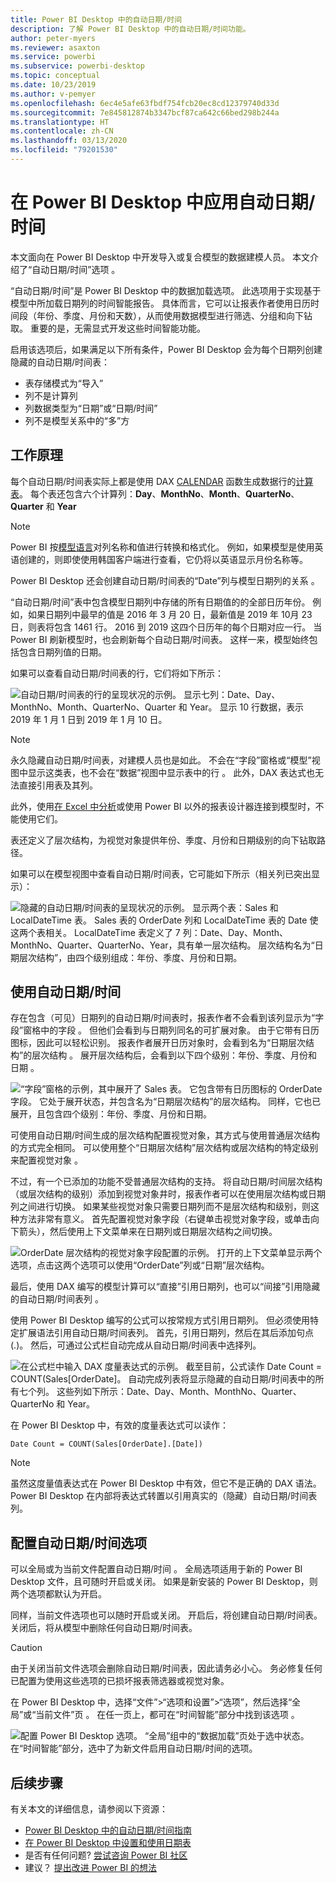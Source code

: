 ```yaml
---
title: Power BI Desktop 中的自动日期/时间
description: 了解 Power BI Desktop 中的自动日期/时间功能。
author: peter-myers
ms.reviewer: asaxton
ms.service: powerbi
ms.subservice: powerbi-desktop
ms.topic: conceptual
ms.date: 10/23/2019
ms.author: v-pemyer
ms.openlocfilehash: 6ec4e5afe63fbdf754fcb20ec8cd12379740d33d
ms.sourcegitcommit: 7e845812874b3347bcf87ca642c66bed298b244a
ms.translationtype: HT
ms.contentlocale: zh-CN
ms.lasthandoff: 03/13/2020
ms.locfileid: "79201530"
---
```

# <a name="apply-auto-datetime-in-power-bi-desktop"></a>在 Power BI Desktop 中应用自动日期/时间

本文面向在 Power BI Desktop 中开发导入或复合模型的数据建模人员。 本文介绍了“自动日期/时间”选项  。

“自动日期/时间”是 Power BI Desktop 中的数据加载选项。 此选项用于实现基于模型中所加载日期列的时间智能报告。 具体而言，它可以让报表作者使用日历时间段（年份、季度、月份和天数），从而使用数据模型进行筛选、分组和向下钻取。 重要的是，无需显式开发这些时间智能功能。

启用该选项后，如果满足以下所有条件，Power BI Desktop 会为每个日期列创建隐藏的自动日期/时间表：

- 表存储模式为“导入”
- 列不是计算列
- 列数据类型为“日期”或“日期/时间”
- 列不是模型关系中的“多”方

## <a name="how-it-works"></a>工作原理

每个自动日期/时间表实际上都是使用 DAX [CALENDAR](/dax/calendar-function-dax) 函数生成数据行的[计算表](desktop-calculated-tables.md)。 每个表还包含六个计算列：**Day**、**MonthNo**、**Month**、**QuarterNo**、**Quarter** 和 **Year**

> [!NOTE]
> Power BI 按[模型语言](supported-languages-countries-regions.md#choose-the-language-for-the-model-in-power-bi-desktop)对列名称和值进行转换和格式化。 例如，如果模型是使用英语创建的，则即使使用韩国客户端进行查看，它仍将以英语显示月份名称等。

Power BI Desktop 还会创建自动日期/时间表的“Date”列与模型日期列的关系  。

“自动日期/时间”表中包含模型日期列中存储的所有日期值的的全部日历年份。 例如，如果日期列中最早的值是 2016 年 3 月 20 日，最新值是 2019 年 10月 23 日，则表将包含 1461 行。 2016 到 2019 这四个日历年的每个日期对应一行。 当 Power BI 刷新模型时，也会刷新每个自动日期/时间表。 这样一来，模型始终包括包含日期列值的日期。

如果可以查看自动日期/时间表的行，它们将如下所示：

![自动日期/时间表的行的呈现状况的示例。 显示七列：Date、Day、MonthNo、Month、QuarterNo、Quarter 和 Year。 显示 10 行数据，表示 2019 年 1 月 1 日到 2019 年 1 月 10 日。](media/desktop-auto-date-time/auto-date-time-hidden-table-example-rows.png)

> [!NOTE]
> 永久隐藏自动日期/时间表，对建模人员也是如此。 不会在“字段”窗格或“模型”视图中显示这类表，也不会在“数据”视图中显示表中的行  。 此外，DAX 表达式也无法直接引用表及其列。
>
> 此外，使用[在 Excel 中分析](service-analyze-in-excel.md)或使用 Power BI 以外的报表设计器连接到模型时，不能使用它们。

表还定义了层次结构，为视觉对象提供年份、季度、月份和日期级别的向下钻取路径。

如果可以在模型视图中查看自动日期/时间表，它可能如下所示（相关列已突出显示）：

![隐藏的自动日期/时间表的呈现状况的示例。 显示两个表：Sales 和 LocalDateTime 表。 Sales 表的 OrderDate 列和 LocalDateTime 表的 Date 使这两个表相关。 LocalDateTime 表定义了 7 列：Date、Day、Month、MonthNo、Quarter、QuarterNo、Year，具有单一层次结构。 层次结构名为“日期层次结构”，由四个级别组成：年份、季度、月份和日期。](media/desktop-auto-date-time/auto-date-time-hidden-table-example-diagram.png)

## <a name="work-with-auto-datetime"></a>使用自动日期/时间

存在包含（可见）日期列的自动日期/时间表时，报表作者不会看到该列显示为“字段”窗格中的字段  。 但他们会看到与日期列同名的可扩展对象。 由于它带有日历图标，因此可以轻松识别。 报表作者展开日历对象时，会看到名为“日期层次结构”的层次结构  。 展开层次结构后，会看到以下四个级别：年份、季度、月份和日期     。

![“字段”窗格的示例，其中展开了 Sales 表。 它包含带有日历图标的 OrderDate 字段。 它处于展开状态，并包含名为“日期层次结构”的层次结构。 同样，它也已展开，且包含四个级别：年份、季度、月份和日期。](media/desktop-auto-date-time/auto-date-time-fields-pane-example.png)

可使用自动日期/时间生成的层次结构配置视觉对象，其方式与使用普通层次结构的方式完全相同。 可以使用整个“日期层次结构”层次结构或层次结构的特定级别来配置视觉对象  。

不过，有一个已添加的功能不受普通层次结构的支持。 将自动日期/时间层次结构（或层次结构的级别）添加到视觉对象井时，报表作者可以在使用层次结构或日期列之间进行切换。 如果某些视觉对象只需要日期列而不是层次结构和级别，则这种方法非常有意义。 首先配置视觉对象字段（右键单击视觉对象字段，或单击向下箭头），然后使用上下文菜单来在日期列或日期层次结构之间切换。

![OrderDate 层次结构的视觉对象字段配置的示例。 打开的上下文菜单显示两个选项，点击这两个选项可以使用“OrderDate”列或“日期”层次结构。](media/desktop-auto-date-time/auto-date-time-configure-visuals-fields.png)

最后，使用 DAX 编写的模型计算可以“直接”引用日期列，也可以“间接”引用隐藏的自动日期/时间表列   。

使用 Power BI Desktop 编写的公式可以按常规方式引用日期列。 但必须使用特定扩展语法引用自动日期/时间表列。 首先，引用日期列，然后在其后添加句点 (.)。 然后，可通过公式栏自动完成从自动日期/时间表中选择列。

![在公式栏中输入 DAX 度量表达式的示例。 截至目前，公式读作 Date Count = COUNT(Sales[OrderDate]。 自动完成列表将显示隐藏的自动日期/时间表中的所有七个列。 这些列如下所示：Date、Day、Month、MonthNo、Quarter、QuarterNo 和 Year。](media/desktop-auto-date-time/auto-date-time-dax-auto-complete.png)

在 Power BI Desktop 中，有效的度量表达式可以读作：

```dax
Date Count = COUNT(Sales[OrderDate].[Date])
```

> [!NOTE]
> 虽然这度量值表达式在 Power BI Desktop 中有效，但它不是正确的 DAX 语法。 Power BI Desktop 在内部将表达式转置以引用真实的（隐藏）自动日期/时间表列。

## <a name="configure-auto-datetime-option"></a>配置自动日期/时间选项

可以全局或为当前文件配置自动日期/时间   。 全局选项适用于新的 Power BI Desktop 文件，且可随时开启或关闭。 如果是新安装的 Power BI Desktop，则两个选项都默认为开启。

同样，当前文件选项也可以随时开启或关闭。 开启后，将创建自动日期/时间表。 关闭后，将从模型中删除任何自动日期/时间表。

> [!CAUTION]
> 由于关闭当前文件选项会删除自动日期/时间表，因此请务必小心。 务必修复任何已配置为使用这些选项的已损坏报表筛选器或视觉对象。

在 Power BI Desktop 中，选择“文件”>“选项和设置”>“选项”，然后选择“全局”或“当前文件”页    。 在任一页上，都可在“时间智能”部分中找到该选项  。

![配置 Power BI Desktop 选项。 “全局”组中的“数据加载”页处于选中状态。 在“时间智能”部分，选中了为新文件启用自动日期/时间的选项。](media/desktop-auto-date-time/auto-date-time-configure-global-options.png)

## <a name="next-steps"></a>后续步骤

有关本文的详细信息，请参阅以下资源：

- [Power BI Desktop 中的自动日期/时间指南](guidance/auto-date-time.md)
- [在 Power BI Desktop 中设置和使用日期表](desktop-date-tables.md)
- 是否有任何问题? [尝试咨询 Power BI 社区](https://community.powerbi.com/)
- 建议？ [提出改进 Power BI 的想法](https://ideas.powerbi.com/)
